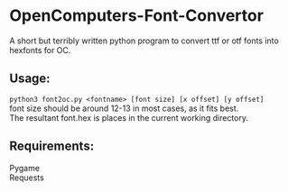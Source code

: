 # OpenComputers-Font-Convertor
A short but terribly written python program to convert ttf or otf fonts into hexfonts for OC.

## Usage:
```python3 font2oc.py <fontname> [font size] [x offset] [y offset]```<br>
font size should be around 12-13 in most cases, as it fits best.<br>
The resultant font.hex is places in the current working directory.

## Requirements:
  Pygame<br>
  Requests
